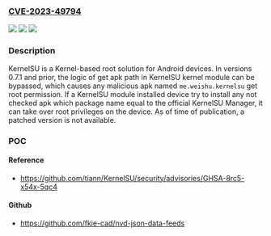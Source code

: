 ### [CVE-2023-49794](https://cve.mitre.org/cgi-bin/cvename.cgi?name=CVE-2023-49794)
![](https://img.shields.io/static/v1?label=Product&message=KernelSU&color=blue)
![](https://img.shields.io/static/v1?label=Version&message=%3D%20%3C%3D%200.7.1%20&color=brighgreen)
![](https://img.shields.io/static/v1?label=Vulnerability&message=CWE-290%3A%20Authentication%20Bypass%20by%20Spoofing&color=brighgreen)

### Description

KernelSU is a Kernel-based root solution for Android devices. In versions 0.7.1 and prior, the logic of get apk path in KernelSU kernel module can be bypassed, which causes any malicious apk named `me.weishu.kernelsu` get root permission. If a KernelSU module installed device try to install any not checked apk which package name equal to the official KernelSU Manager, it can take over root privileges on the device. As of time of publication, a patched version is not available.

### POC

#### Reference
- https://github.com/tiann/KernelSU/security/advisories/GHSA-8rc5-x54x-5qc4

#### Github
- https://github.com/fkie-cad/nvd-json-data-feeds

